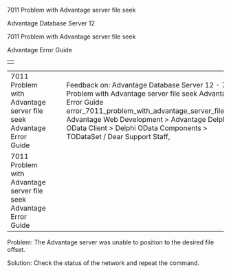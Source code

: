 7011 Problem with Advantage server file seek




Advantage Database Server 12  

7011 Problem with Advantage server file seek

Advantage Error Guide

|  |
| --- |
|  |

|  |  |  |  |  |
| --- | --- | --- | --- | --- |
| 7011 Problem with Advantage server file seek  Advantage Error Guide |  |  | Feedback on: Advantage Database Server 12 - 7011 Problem with Advantage server file seek Advantage Error Guide error\_7011\_problem\_with\_advantage\_server\_file\_seek Advantage Web Development > Advantage Delphi OData Client > Delphi OData Components > TODataSet / Dear Support Staff, |  |
| 7011 Problem with Advantage server file seek  Advantage Error Guide |  |  |  |  |

Problem: The Advantage server was unable to position to the desired file offset.

Solution: Check the status of the network and repeat the command.